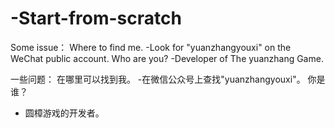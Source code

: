 # -Start-from-scratch
Some issue：
Where to find me.
-Look for "yuanzhangyouxi" on the WeChat public account.
Who are you?
-Developer of The yuanzhang Game.

一些问题：
在哪里可以找到我。
-在微信公众号上查找"yuanzhangyouxi"。
你是谁？
- 圆樟游戏的开发者。

